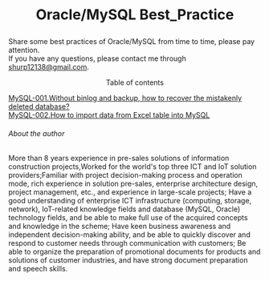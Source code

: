 # <p align="center">Oracle/MySQL Best_Practice</p>
Share some best practices of Oracle/MySQL from time to time, please pay attention.<br>
If you have any questions, please contact me through shurp12138@gmail.com.

<p align="center">Table of contents</p>

[MySQL-001.Without binlog and backup, how to recover the mistakenly deleted database?](https://github.com/Jerry-Freelancer/Oracle-MySQL-Best_Practice/blob/main/001.Without%20binlog%20and%20backup%2C%20how%20to%20recover%20the%20mistakenly%20deleted%20database.md)<br>
[MySQL-002.How to import data from Excel table into MySQL](https://github.com/Jerry-Freelancer/Oracle-MySQL-Best_Practice/blob/main/002.How%20to%20import%20data%20from%20Excel%20table%20into%20MySQL.md)

###### About the author
More than 8 years experience in pre-sales solutions of information construction projects,Worked for the world's top three ICT and IoT solution providers;Familiar with project decision-making process and operation mode, rich experience in solution pre-sales, enterprise architecture design, project management, etc., and experience in large-scale projects; Have a good understanding of enterprise ICT infrastructure (computing, storage, network), IoT-related knowledge fields and database (MySQL, Oracle) technology fields, and be able to make full use of the acquired concepts and knowledge in the scheme; Have keen business awareness and independent decision-making ability, and be able to quickly discover and respond to customer needs through communication with customers; Be able to organize the preparation of promotional documents for products and solutions of customer industries, and have strong document preparation and speech skills.
